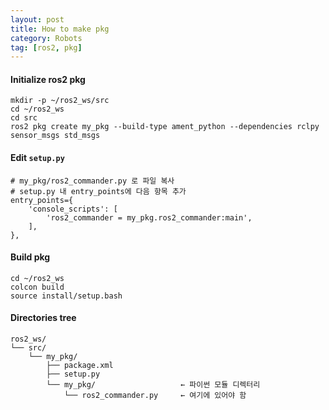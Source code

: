 ```yaml
---
layout: post
title: How to make pkg
category: Robots
tag: [ros2, pkg]
---
```



#### Initialize ros2 pkg
```shell
mkdir -p ~/ros2_ws/src
cd ~/ros2_ws
cd src
ros2 pkg create my_pkg --build-type ament_python --dependencies rclpy sensor_msgs std_msgs
```

#### Edit `setup.py`
```shell
# my_pkg/ros2_commander.py 로 파일 복사
# setup.py 내 entry_points에 다음 항목 추가
entry_points={
    'console_scripts': [
        'ros2_commander = my_pkg.ros2_commander:main',
    ],
},
```

#### Build pkg
```shell
cd ~/ros2_ws
colcon build
source install/setup.bash
```


#### Directories tree
```
ros2_ws/
└── src/
    └── my_pkg/
        ├── package.xml
        ├── setup.py
        └── my_pkg/                   ← 파이썬 모듈 디렉터리
            └── ros2_commander.py     ← 여기에 있어야 함
```